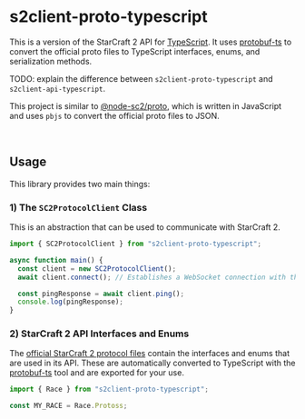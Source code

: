 # s2client-proto-typescript

This is a version of the StarCraft 2 API for [TypeScript](https://www.typescriptlang.org/). It uses [protobuf-ts](https://github.com/timostamm/protobuf-ts) to convert the official proto files to TypeScript interfaces, enums, and serialization methods.

TODO: explain the difference between `s2client-proto-typescript` and `s2client-api-typescript`.

This project is similar to [@node-sc2/proto](https://github.com/node-sc2/proto), which is written in JavaScript and uses `pbjs` to convert the official proto files to JSON.

<br>

## Usage

This library provides two main things:

### 1) The `SC2ProtocolClient` Class

This is an abstraction that can be used to communicate with StarCraft 2.

```ts
import { SC2ProtocolClient } from "s2client-proto-typescript";

async function main() {
  const client = new SC2ProtocolClient();
  await client.connect(); // Establishes a WebSocket connection with the game

  const pingResponse = await client.ping();
  console.log(pingResponse);
}
```

### 2) StarCraft 2 API Interfaces and Enums

The [official StarCraft 2 protocol files](https://github.com/Blizzard/s2client-proto/tree/master/s2clientprotocol) contain the interfaces and enums that are used in its API. These are automatically converted to TypeScript with the [protobuf-ts](https://github.com/timostamm/protobuf-ts) tool and are exported for your use.

```ts
import { Race } from "s2client-proto-typescript";

const MY_RACE = Race.Protoss;
```
